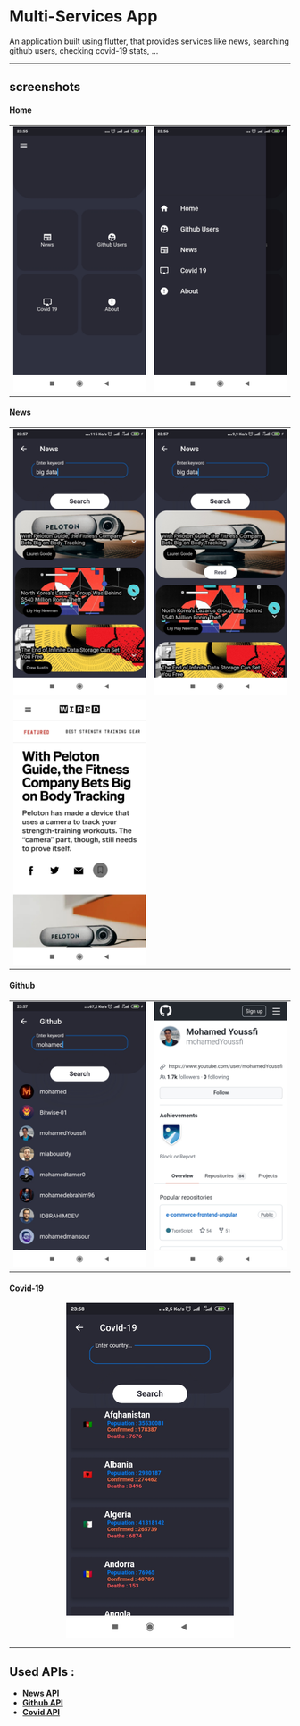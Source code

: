 # Multi-Services App
An application built using flutter, that provides services like news, searching github users, checking covid-19 stats, ...


***

## screenshots

#### Home 

| | |
|:-------------------------:|:-------------------------:|
<img src="images\home1.jpg" alt="home" width="300"/> | <img src="images\home2.jpg" alt="home" width="300"/>

#### News 

| | |
|:-------------------------:|:-------------------------:|
<img src="images\news1.jpg" alt="news" width="300"/> | <img src="images\news2.jpg" alt="news" width="300"/>
<img src="images\news3.jpg" alt="news" width="300"/> | 

#### Github 

| | |
|:-------------------------:|:-------------------------:|
<img src="images\github.jpg" alt="github" width="300"/> | <img src="images\github2.jpg" alt="github" width="300"/>

####  Covid-19

<p align="center">
<img src="images\covid19.jpg" alt="github" width="300"/> 
</p>

***

## Used APIs :

  - **[News API](https://github.com/News-API-gh)**
  - **[Github API](https://api.github.com/search/users)**
  - **[Covid API](https://github.com/M-Media-Group/Covid-19-API)**

